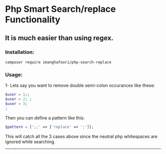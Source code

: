 # Php Smart Search/replace Functionality
## It is much easier than using regex.

### Installation:

```
composer require imanghafoori/php-search-replace
```

### Usage:



1- Lets say you want to remove double semi-colon occurances like these:
```php
$user = 1;;
$user = 2; ;
$user = 3;
;

```
Then you can define a pattern like this:
```php
$pattern = [';;' => ['replace' => ';']];
```
This will catch all the 3 cases above since the neutral php whitespaces are ignored while searching.

-------------------
